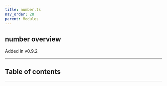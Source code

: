 ```yaml
---
title: number.ts
nav_order: 28
parent: Modules
---
```


## number overview

Added in v0.9.2

---

<h2 class="text-delta">Table of contents</h2>

---
